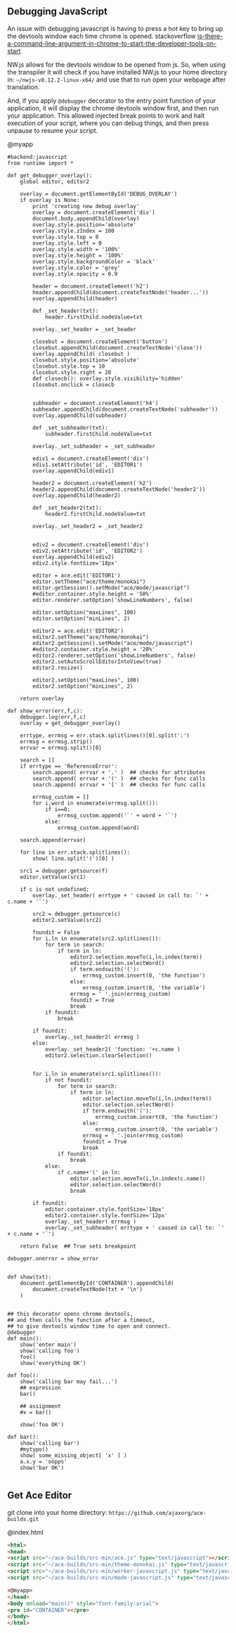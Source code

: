 Debugging JavaScript
--------------------

An issue with debugging javascript is having to press a hot key to bring up the devtools window each time chrome is opened.
stackoverflow [is-there-a-command-line-argument-in-chrome-to-start-the-developer-tools-on-start](http://stackoverflow.com/questions/5425443/is-there-a-command-line-argument-in-chrome-to-start-the-developer-tools-on-start)

NW.js allows for the devtools window to be opened from js.
So, when using the transpiler it will check if you have installed NW.js to your home directory in:
`~/nwjs-v0.12.2-linux-x64/` and use that to run open your webpage after translation.

And, if you apply `@debugger` decorator to the entry point function of your application, 
it will display the chrome devtools window first, and then run your application.
This allowed injected break points to work and halt execution of your script,
where you can debug things, and then press unpause to resume your script.

@myapp
```rusthon
#backend:javascript
from runtime import *

def get_debugger_overlay():
	global editor, editor2

	overlay = document.getElementById('DEBUG_OVERLAY')
	if overlay is None:
		print 'creating new debug overlay'
		overlay = document.createElement('div')
		document.body.appendChild(overlay)
		overlay.style.position='absolute'
		overlay.style.zIndex = 100
		overlay.style.top = 0
		overlay.style.left = 0
		overlay.style.width = '100%'
		overlay.style.height = '100%'
		overlay.style.backgroundColor = 'black'
		overlay.style.color = 'grey'
		overlay.style.opacity = 0.9

		header = document.createElement('h2')
		header.appendChild(document.createTextNode('header...'))
		overlay.appendChild(header)

		def _set_header(txt):
			header.firstChild.nodeValue=txt

		overlay._set_header = _set_header

		closebut = document.createElement('button')
		closebut.appendChild(document.createTextNode('close'))
		overlay.appendChild( closebut )
		closebut.style.position='absolute'
		closebut.style.top = 10
		closebut.style.right = 20
		def closecb(): overlay.style.visibility='hidden'
		closebut.onclick = closecb


		subheader = document.createElement('h4')
		subheader.appendChild(document.createTextNode('subheader'))
		overlay.appendChild(subheader)

		def _set_subheader(txt):
			subheader.firstChild.nodeValue=txt

		overlay._set_subheader = _set_subheader

		ediv1 = document.createElement('div')
		ediv1.setAttribute('id', 'EDITOR1')
		overlay.appendChild(ediv1)

		header2 = document.createElement('h2')
		header2.appendChild(document.createTextNode('header2'))
		overlay.appendChild(header2)

		def _set_header2(txt):
			header2.firstChild.nodeValue=txt

		overlay._set_header2 = _set_header2


		ediv2 = document.createElement('div')
		ediv2.setAttribute('id', 'EDITOR2')
		overlay.appendChild(ediv2)
		ediv2.style.fontSize='18px'

		editor = ace.edit('EDITOR1')
		editor.setTheme("ace/theme/monokai")
		editor.getSession().setMode("ace/mode/javascript")
		#editor.container.style.height = '50%'
		editor.renderer.setOption('showLineNumbers', false)

		editor.setOption("maxLines", 100)
		editor.setOption("minLines", 2)

		editor2 = ace.edit('EDITOR2')
		editor2.setTheme("ace/theme/monokai")
		editor2.getSession().setMode("ace/mode/javascript")
		#editor2.container.style.height = '20%'
		editor2.renderer.setOption('showLineNumbers', false)
		editor2.setAutoScrollEditorIntoView(true)
		editor2.resize()

		editor2.setOption("maxLines", 100)
		editor2.setOption("minLines", 2)

	return overlay

def show_error(err,f,c):
	debugger.log(err,f,c)
	overlay = get_debugger_overlay()

	errtype, errmsg = err.stack.splitlines()[0].split(':')
	errmsg = errmsg.strip()
	errvar = errmsg.split()[0]

	search = []
	if errtype == 'ReferenceError':
		search.append( errvar + '.' )  ## checks for attributes
		search.append( errvar + '(' )  ## checks for func calls
		search.append( errvar + '[' )  ## checks for func calls

		errmsg_custom = []
		for i,word in enumerate(errmsg.split()):
			if i==0:
				errmsg_custom.append('`' + word + '`')
			else:
				errmsg_custom.append(word)

	search.append(errvar)

	for line in err.stack.splitlines():
		show( line.split('(')[0] )

	src1 = debugger.getsource(f)
	editor.setValue(src1)

	if c is not undefined:
		overlay._set_header( errtype + ' caused in call to: `' + c.name + '`')

		src2 = debugger.getsource(c)
		editor2.setValue(src2)

		foundit = False
		for i,ln in enumerate(src2.splitlines()):
			for term in search:
				if term in ln:
					editor2.selection.moveTo(i,ln.index(term))
					editor2.selection.selectWord()
					if term.endswith('('):
						errmsg_custom.insert(0, 'the function')
					else:
						errmsg_custom.insert(0, 'the variable')
					errmsg = ' '.join(errmsg_custom)
					foundit = True
					break
			if foundit:
				break

		if foundit:
			overlay._set_header2( errmsg )
		else:
			overlay._set_header2( 'function: '+c.name )
			editor2.selection.clearSelection()


		for i,ln in enumerate(src1.splitlines()):
			if not foundit:
				for term in search:
					if term in ln:
						editor.selection.moveTo(i,ln.index(term))
						editor.selection.selectWord()
						if term.endswith('('):
							errmsg_custom.insert(0, 'the function')
						else:
							errmsg_custom.insert(0, 'the variable')
						errmsg = ' '.join(errmsg_custom)
						foundit = True
						break
				if foundit:
					break
			else:
				if c.name+'(' in ln:
					editor.selection.moveTo(i,ln.index(c.name))
					editor.selection.selectWord()
					break

		if foundit:
			editor.container.style.fontSize='18px'
			editor2.container.style.fontSize='12px'
			overlay._set_header( errmsg )
			overlay._set_subheader( errtype + ' caused in call to: `' + c.name + '`')

	return False  ## True sets breakpoint

debugger.onerror = show_error


def show(txt):
	document.getElementById('CONTAINER').appendChild(
		document.createTextNode(txt + '\n')
	)


## this decorator opens chrome devtools, 
## and then calls the function after a timeout,
## to give devtools window time to open and connect.
@debugger
def main():
	show('enter main')
	show('calling foo')
	foo()
	show('everything OK')

def foo():
	show('calling bar may fail...')
	## expression
	bar()

	## assignment
	#x = bar()

	show('foo OK')

def bar():
	show('calling bar')
	#mytypo()
	show( some_missing_object[ 'x' ] )
	a.x.y = 'oopps'
	show('bar OK')


```
Get Ace Editor
--------------
git clone into your home directory: `https://github.com/ajaxorg/ace-builds.git`

@index.html
```html
<html>
<head>
<script src="~/ace-builds/src-min/ace.js" type="text/javascript"></script>
<script src="~/ace-builds/src-min/theme-monokai.js" type="text/javascript"></script>
<script src="~/ace-builds/src-min/worker-javascript.js" type="text/javascript"></script>
<script src="~/ace-builds/src-min/mode-javascript.js" type="text/javascript"></script>

<@myapp>
</head>
<body onload="main()" style="font-family:arial">
<pre id="CONTAINER"></pre>
</body>
</html>
```